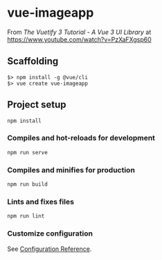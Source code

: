 # vue-imageapp
From _The Vuetify 3 Tutorial - A Vue 3 UI Library_ 
at https://www.youtube.com/watch?v=PzXaFXgsp60

## Scaffolding
```shell
$> npm install -g @vue/cli
$> vue create vue-imageapp

```
## Project setup
```
npm install
```

### Compiles and hot-reloads for development
```
npm run serve
```

### Compiles and minifies for production
```
npm run build
```

### Lints and fixes files
```
npm run lint
```

### Customize configuration
See [Configuration Reference](https://cli.vuejs.org/config/).
